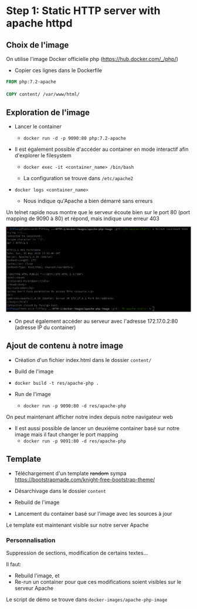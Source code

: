 # Step 1: Static HTTP server with apache httpd

## Choix de l'image

On utilise l'image Docker officielle php (https://hub.docker.com/_/php/)

- Copier ces lignes dans le Dockerfile

```dockerfile
FROM php:7.2-apache

COPY content/ /var/www/html/
```

## Exploration de l'image

- Lancer le container
  - `docker run -d -p 9090:80 php:7.2-apache`

- Il est également possible d'accéder au container en mode interactif afin d'explorer le filesystem

  - `docker exec -it <container_name> /bin/bash` 

  - La configuration se trouve dans `/etc/apache2`

- `docker logs <container_name>` 
  - Nous indique qu'Apache a bien démarré sans erreurs

Un telnet rapide nous montre que le serveur écoute bien sur le port 80 (port mapping de 9090 à 80) et répond, mais indique une erreur 403

![](images/telnet403.png)

- On peut également accéder au serveur avec l'adresse 172.17.0.2:80 (adresse IP du container)

## Ajout de contenu à notre image

- Création d'un fichier index.html dans le dossier `content/`

- Build de l'image
  
- `docker build -t res/apache-php .`
  
- Run de l'image
  - `docker run -p 9090:80 -d res/apache-php`

    

On peut maintenant afficher notre index depuis notre navigateur web

- Il est aussi possible de lancer un deuxième container basé sur notre image mais il faut changer le port mapping
  - `docker run -p 9091:80 -d res/apache-php`

## Template

- Téléchargement d'un template ~~random~~ sympa https://bootstrapmade.com/knight-free-bootstrap-theme/

- Désarchivage dans le dossier `content`
- Rebuild de l'image
- Lancement du container basé sur l'image avec les sources à jour

Le template est maintenant visible sur notre server Apache

### Personnalisation

Suppression de sections, modification de certains textes...

Il faut: 

- Rebuild l'image, et 
- Re-run un container pour que ces modifications soient visibles sur le serveur Apache

Le script de démo se trouve dans `docker-images/apache-php-image`

